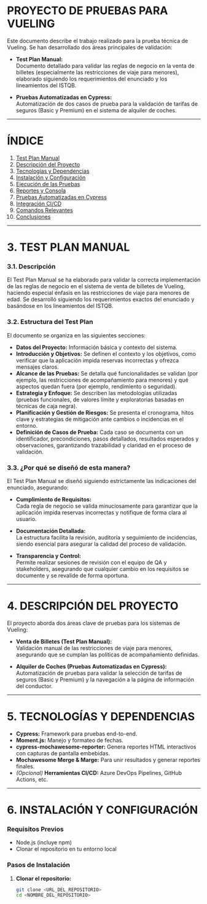 # PROYECTO DE PRUEBAS PARA VUELING

Este documento describe el trabajo realizado para la prueba técnica de Vueling. Se han desarrollado dos áreas principales de validación:

- **Test Plan Manual:**  
  Documento detallado para validar las reglas de negocio en la venta de billetes (especialmente las restricciones de viaje para menores), elaborado siguiendo los requerimientos del enunciado y los lineamientos del ISTQB.

- **Pruebas Automatizadas en Cypress:**  
  Automatización de dos casos de prueba para la validación de tarifas de seguros (Basic y Premium) en el sistema de alquiler de coches.

---

# ÍNDICE

1. [Test Plan Manual](#test-plan-manual)  
2. [Descripción del Proyecto](#descripción-del-proyecto)  
3. [Tecnologías y Dependencias](#tecnologías-y-dependencias)  
4. [Instalación y Configuración](#instalación-y-configuración)  
5. [Ejecución de las Pruebas](#ejecución-de-las-pruebas)  
6. [Reportes y Consola](#reportes-y-consola)  
7. [Pruebas Automatizadas en Cypress](#pruebas-automatizadas-en-cypress)  
8. [Integración CI/CD](#integración-cicd)  
9. [Comandos Relevantes](#comandos-relevantes)  
10. [Conclusiones](#conclusiones)

---

# 3. TEST PLAN MANUAL

### 3.1. Descripción
El Test Plan Manual se ha elaborado para validar la correcta implementación de las reglas de negocio en el sistema de venta de billetes de Vueling, haciendo especial énfasis en las restricciones de viaje para menores de edad. Se desarrolló siguiendo los requerimientos exactos del enunciado y basándose en los lineamientos del ISTQB.

### 3.2. Estructura del Test Plan
El documento se organiza en las siguientes secciones:
- **Datos del Proyecto:** Información básica y contexto del sistema.
- **Introducción y Objetivos:** Se definen el contexto y los objetivos, como verificar que la aplicación impida reservas incorrectas y ofrezca mensajes claros.
- **Alcance de las Pruebas:** Se detalla qué funcionalidades se validan (por ejemplo, las restricciones de acompañamiento para menores) y qué aspectos quedan fuera (por ejemplo, rendimiento o seguridad).
- **Estrategia y Enfoque:** Se describen las metodologías utilizadas (pruebas funcionales, de valores límite y exploratorias basadas en técnicas de caja negra).
- **Planificación y Gestión de Riesgos:** Se presenta el cronograma, hitos clave y estrategias de mitigación ante cambios o incidencias en el entorno.
- **Definición de Casos de Prueba:** Cada caso se documenta con un identificador, precondiciones, pasos detallados, resultados esperados y observaciones, garantizando trazabilidad y claridad en el proceso de validación.

### 3.3. ¿Por qué se diseñó de esta manera?
El Test Plan Manual se diseñó siguiendo estrictamente las indicaciones del enunciado, asegurando:

- **Cumplimiento de Requisitos:**  
  Cada regla de negocio se valida minuciosamente para garantizar que la aplicación impida reservas incorrectas y notifique de forma clara al usuario.

- **Documentación Detallada:**  
  La estructura facilita la revisión, auditoría y seguimiento de incidencias, siendo esencial para asegurar la calidad del proceso de validación.

- **Transparencia y Control:**  
  Permite realizar sesiones de revisión con el equipo de QA y stakeholders, asegurando que cualquier cambio en los requisitos se documente y se revalide de forma oportuna.

---

# 4. DESCRIPCIÓN DEL PROYECTO

El proyecto aborda dos áreas clave de pruebas para los sistemas de Vueling:

- **Venta de Billetes (Test Plan Manual):**  
  Validación manual de las restricciones de viaje para menores, asegurando que se cumplan las políticas de acompañamiento definidas.

- **Alquiler de Coches (Pruebas Automatizadas en Cypress):**  
  Automatización de pruebas para validar la selección de tarifas de seguros (Basic y Premium) y la navegación a la página de información del conductor.

---

# 5. TECNOLOGÍAS Y DEPENDENCIAS

- **Cypress:** Framework para pruebas end-to-end.
- **Moment.js:** Manejo y formateo de fechas.
- **cypress-mochawesome-reporter:** Genera reportes HTML interactivos con capturas de pantalla embebidas.
- **Mochawesome Merge & Marge:** Para unir resultados y generar reportes finales.
- *(Opcional)* **Herramientas CI/CD:** Azure DevOps Pipelines, GitHub Actions, etc.

---

# 6. INSTALACIÓN Y CONFIGURACIÓN

### Requisitos Previos
- Node.js (incluye npm)
- Clonar el repositorio en tu entorno local

### Pasos de Instalación

1. **Clonar el repositorio:**

   ```bash
   git clone <URL_DEL_REPOSITORIO>
   cd <NOMBRE_DEL_REPOSITORIO>
